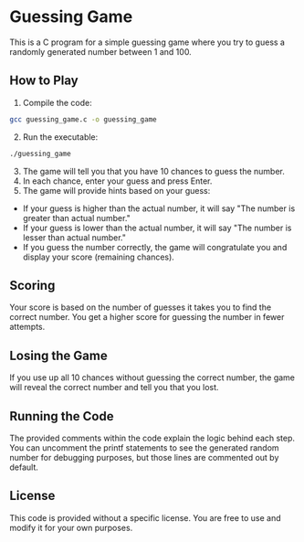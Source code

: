 # Guessing Game

This is a C program for a simple guessing game where you try to guess a randomly generated number between 1 and 100.

## How to Play

1. Compile the code:

```bash
gcc guessing_game.c -o guessing_game
```

2. Run the executable:
```bash
./guessing_game
```

3. The game will tell you that you have 10 chances to guess the number.
4. In each chance, enter your guess and press Enter.
5. The game will provide hints based on your guess:
- If your guess is higher than the actual number, it will say "The number is greater than actual number."
- If your guess is lower than the actual number, it will say "The number is lesser than actual number."
- If you guess the number correctly, the game will congratulate you and display your score (remaining chances).

## Scoring
Your score is based on the number of guesses it takes you to find the correct number. You get a higher score for guessing the number in fewer attempts.

## Losing the Game
If you use up all 10 chances without guessing the correct number, the game will reveal the correct number and tell you that you lost.

## Running the Code
The provided comments within the code explain the logic behind each step. You can uncomment the printf statements to see the generated random number for debugging purposes, but those lines are commented out by default.

## License
This code is provided without a specific license. You are free to use and modify it for your own purposes.